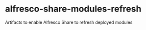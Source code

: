 alfresco-share-modules-refresh
==============================

Artifacts to enable Alfresco Share to refresh deployed modules
